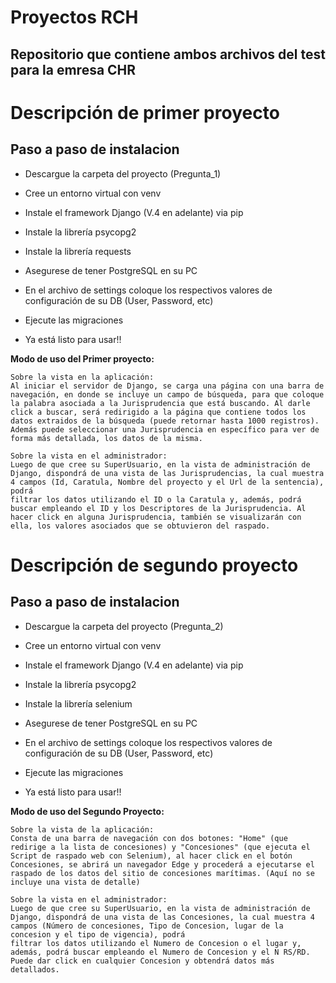 # Proyectos RCH
## Repositorio que contiene ambos archivos del test para la emresa CHR

# Descripción de primer proyecto

## Paso a paso de instalacion

- Descargue la carpeta del proyecto (Pregunta_1)

- Cree un entorno virtual con venv

- Instale el framework Django (V.4 en adelante) via pip

- Instale la librería psycopg2

- Instale la librería requests

- Asegurese de tener PostgreSQL en su PC

- En el archivo de settings coloque los respectivos valores de configuración de su DB (User, Password, etc)

- Ejecute las migraciones

- Ya está listo para usar!!

**Modo de uso del Primer proyecto:**
    
    Sobre la vista en la aplicación:
    Al iniciar el servidor de Django, se carga una página con una barra de navegación, en donde se incluye un campo de búsqueda, para que coloque la palabra asociada a la Jurisprudencia que está buscando. Al darle click a buscar, será redirigido a la página que contiene todos los datos extraidos de la búsqueda (puede retornar hasta 1000 registros).
    Además puede seleccionar una Jurisprudencia en específico para ver de forma más detallada, los datos de la misma.

    Sobre la vista en el administrador:
    Luego de que cree su SuperUsuario, en la vista de administración de Django, dispondrá de una vista de las Jurisprudencias, la cual muestra 4 campos (Id, Caratula, Nombre del proyecto y el Url de la sentencia), podrá
    filtrar los datos utilizando el ID o la Caratula y, además, podrá buscar empleando el ID y los Descriptores de la Jurisprudencia. Al hacer click en alguna Jurisprudencia, también se visualizarán con ella, los valores asociados que se obtuvieron del raspado.


# Descripción de segundo proyecto

## Paso a paso de instalacion

- Descargue la carpeta del proyecto (Pregunta_2)

- Cree un entorno virtual con venv

- Instale el framework Django (V.4 en adelante) via pip

- Instale la librería psycopg2

- Instale la librería selenium

- Asegurese de tener PostgreSQL en su PC

- En el archivo de settings coloque los respectivos valores de configuración de su DB (User, Password, etc)

- Ejecute las migraciones

- Ya está listo para usar!!
  
**Modo de uso del Segundo Proyecto:**

    Sobre la vista de la aplicación:
    Consta de una barra de navegación con dos botones: "Home" (que redirige a la lista de concesiones) y "Concesiones" (que ejecuta el Script de raspado web con Selenium), al hacer click en el botón Concesiones, se abrirá un navegador Edge y procederá a ejecutarse el raspado de los datos del sitio de concesiones marítimas. (Aquí no se incluye una vista de detalle)

    Sobre la vista en el administrador:
    Luego de que cree su SuperUsuario, en la vista de administración de Django, dispondrá de una vista de las Concesiones, la cual muestra 4 campos (Número de concesiones, Tipo de Concesion, lugar de la concesion y el tipo de vigencia), podrá
    filtrar los datos utilizando el Numero de Concesion o el lugar y, además, podrá buscar empleando el Numero de Concesion y el N RS/RD. Puede dar click en cualquier Concesion y obtendrá datos más detallados.
